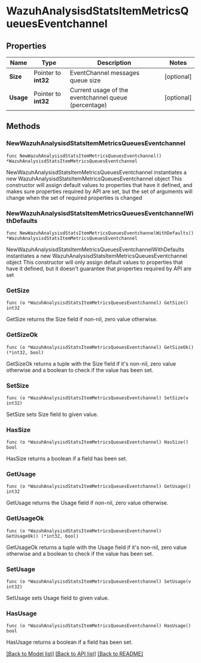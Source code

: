 # WazuhAnalysisdStatsItemMetricsQueuesEventchannel

## Properties

Name | Type | Description | Notes
------------ | ------------- | ------------- | -------------
**Size** | Pointer to **int32** | EventChannel messages queue size | [optional] 
**Usage** | Pointer to **int32** | Current usage of the eventchannel queue (percentage) | [optional] 

## Methods

### NewWazuhAnalysisdStatsItemMetricsQueuesEventchannel

`func NewWazuhAnalysisdStatsItemMetricsQueuesEventchannel() *WazuhAnalysisdStatsItemMetricsQueuesEventchannel`

NewWazuhAnalysisdStatsItemMetricsQueuesEventchannel instantiates a new WazuhAnalysisdStatsItemMetricsQueuesEventchannel object
This constructor will assign default values to properties that have it defined,
and makes sure properties required by API are set, but the set of arguments
will change when the set of required properties is changed

### NewWazuhAnalysisdStatsItemMetricsQueuesEventchannelWithDefaults

`func NewWazuhAnalysisdStatsItemMetricsQueuesEventchannelWithDefaults() *WazuhAnalysisdStatsItemMetricsQueuesEventchannel`

NewWazuhAnalysisdStatsItemMetricsQueuesEventchannelWithDefaults instantiates a new WazuhAnalysisdStatsItemMetricsQueuesEventchannel object
This constructor will only assign default values to properties that have it defined,
but it doesn't guarantee that properties required by API are set

### GetSize

`func (o *WazuhAnalysisdStatsItemMetricsQueuesEventchannel) GetSize() int32`

GetSize returns the Size field if non-nil, zero value otherwise.

### GetSizeOk

`func (o *WazuhAnalysisdStatsItemMetricsQueuesEventchannel) GetSizeOk() (*int32, bool)`

GetSizeOk returns a tuple with the Size field if it's non-nil, zero value otherwise
and a boolean to check if the value has been set.

### SetSize

`func (o *WazuhAnalysisdStatsItemMetricsQueuesEventchannel) SetSize(v int32)`

SetSize sets Size field to given value.

### HasSize

`func (o *WazuhAnalysisdStatsItemMetricsQueuesEventchannel) HasSize() bool`

HasSize returns a boolean if a field has been set.

### GetUsage

`func (o *WazuhAnalysisdStatsItemMetricsQueuesEventchannel) GetUsage() int32`

GetUsage returns the Usage field if non-nil, zero value otherwise.

### GetUsageOk

`func (o *WazuhAnalysisdStatsItemMetricsQueuesEventchannel) GetUsageOk() (*int32, bool)`

GetUsageOk returns a tuple with the Usage field if it's non-nil, zero value otherwise
and a boolean to check if the value has been set.

### SetUsage

`func (o *WazuhAnalysisdStatsItemMetricsQueuesEventchannel) SetUsage(v int32)`

SetUsage sets Usage field to given value.

### HasUsage

`func (o *WazuhAnalysisdStatsItemMetricsQueuesEventchannel) HasUsage() bool`

HasUsage returns a boolean if a field has been set.


[[Back to Model list]](../README.md#documentation-for-models) [[Back to API list]](../README.md#documentation-for-api-endpoints) [[Back to README]](../README.md)


